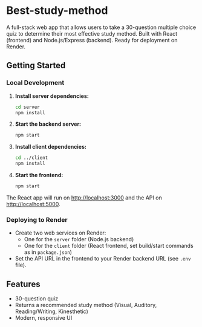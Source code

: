 # Best-study-method

A full-stack web app that allows users to take a 30-question multiple choice quiz to determine their most effective study method. Built with React (frontend) and Node.js/Express (backend). Ready for deployment on Render.

## Getting Started

### Local Development

1. **Install server dependencies:**
   ```bash
   cd server
   npm install
   ```
2. **Start the backend server:**
   ```bash
   npm start
   ```
3. **Install client dependencies:**
   ```bash
   cd ../client
   npm install
   ```
4. **Start the frontend:**
   ```bash
   npm start
   ```

The React app will run on [http://localhost:3000](http://localhost:3000) and the API on [http://localhost:5000](http://localhost:5000).

### Deploying to Render

- Create two web services on Render:
  - One for the `server` folder (Node.js backend)
  - One for the `client` folder (React frontend, set build/start commands as in `package.json`)
- Set the API URL in the frontend to your Render backend URL (see `.env` file).

## Features
- 30-question quiz
- Returns a recommended study method (Visual, Auditory, Reading/Writing, Kinesthetic)
- Modern, responsive UI